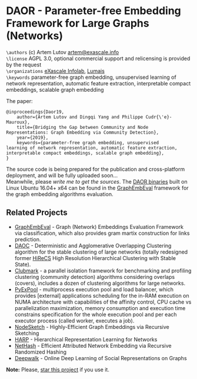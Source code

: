 # DAOR - Parameter-free Embedding Framework for Large Graphs (Networks) 

`\authors` (c) Artem Lutov <artem@exascale.info>  
`\license` AGPL 3.0, optional commercial support and relicensing is provided by the request  
`\organizations` [eXascale Infolab](http://exascale.info/), [Lumais](http://www.lumais.com/)  
`\keywords` parameter-free graph embedding, unsupervised
learning of network representation, automatic feature extraction,
interpretable compact embeddings, scalable graph embedding

The paper:
```
@inproceedings{Daor19,
	author={Artem Lutov and Dingqi Yang and Philippe Cudr{\'e}-Mauroux},
	title={Bridging the Gap between Community and Node Representations: Graph Embedding via Community Detection},
	year={2019},
	keywords={parameter-free graph embedding, unsupervised
learning of network representation, automatic feature extraction,
interpretable compact embeddings, scalable graph embedding},
}
```

The source code is being prepared for the publication and cross-platform deployment, and will be fully uploaded soon...  
Meanwhile, please *write me to get the sources*.
The [DAOR binaries](https://github.com/eXascaleInfolab/clubmark/tree/master/algorithms/daoc) built on Linux Ubuntu 16.04+ x64 can be found in the [GraphEmbEval](https://github.com/eXascaleInfolab/GraphEmbEval) framework for the graph embedding algorithms evaluation.


## Related Projects

- [GraphEmbEval](https://github.com/eXascaleInfolab/GraphEmbEval) - Graph (Network) Embeddings Evaluation Framework via classification, which also provides gram martix construction for links prediction.
- [DAOC](https://github.com/eXascaleInfolab/daoc) - Deterministic and Agglomerative Overlapping Clustering algorithm for the stable clustering of large networks (totally redesigned former [HiReCS](https://github.com/eXascaleInfolab/hirecs) High Resolution Hierarchical Clustering with Stable State).
- [Clubmark](https://github.com/eXascaleInfolab/clubmark) - a parallel isolation framework for benchmarking and profiling clustering (community detection) algorithms considering overlaps (covers), includes a dozen of clustering algorithms for large networks.
- [PyExPool](https://github.com/eXascaleInfolab/PyExPool) - multiprocess execution pool and load balancer, which provides [external] applications scheduling for the in-RAM execution on NUMA architecture with capabilities of the affinity control, CPU cache vs parallelization maximization, memory consumption and execution time constrains specification for the whole execution pool and per each executor process (called worker, executes a job).
- [NodeSketch](https://github.com/eXascaleInfolab/NodeSketch) - Highly-Efficient Graph Embeddings via Recursive Sketching 
- [HARP](https://github.com/eXascaleInfolab/HARP) - Hierarchical Representation Learning for Networks
- [NetHash](https://github.com/eXascaleInfolab/NetHash) - Efficient Attributed Network Embedding via Recursive Randomized Hashing
- [Deepwalk](https://github.com/eXascaleInfolab/deepwalk) - Online Deep Learning of Social Representations on Graphs

**Note:** Please, [star this project](https://github.com/eXascaleInfolab/daor) if you use it.
